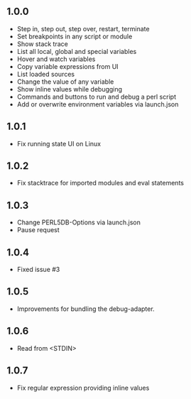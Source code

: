 ## 1.0.0
* Step in, step out, step over, restart, terminate
* Set breakpoints in any script or module
* Show stack trace
* List all local, global and special variables
* Hover and watch variables
* Copy variable expressions from UI
* List loaded sources
* Change the value of any variable
* Show inline values while debugging
* Commands and buttons to run and debug a perl script
* Add or overwrite environment variables via launch.json
## 1.0.1
* Fix running state UI on Linux
## 1.0.2
* Fix stacktrace for imported modules and eval statements
## 1.0.3
* Change PERL5DB-Options via launch.json
* Pause request
## 1.0.4
* Fixed issue #3
## 1.0.5
* Improvements for bundling the debug-adapter.
## 1.0.6
* Read from &lt;STDIN&gt;
## 1.0.7
* Fix regular expression providing inline values